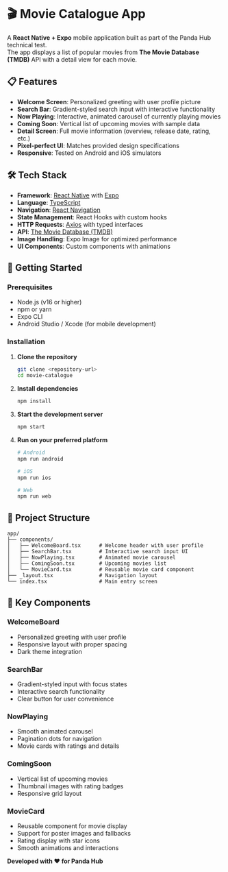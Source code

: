 # 🎬 Movie Catalogue App

A **React Native + Expo** mobile application built as part of the Panda Hub technical test.  
The app displays a list of popular movies from **The Movie Database (TMDB)** API with a detail view for each movie.

## 📋 Features

- **Welcome Screen**: Personalized greeting with user profile picture
- **Search Bar**: Gradient-styled search input with interactive functionality
- **Now Playing**: Interactive, animated carousel of currently playing movies
- **Coming Soon**: Vertical list of upcoming movies with sample data
- **Detail Screen**: Full movie information (overview, release date, rating, etc.)
- **Pixel-perfect UI**: Matches provided design specifications
- **Responsive**: Tested on Android and iOS simulators

## 🛠 Tech Stack

- **Framework**: [React Native](https://reactnative.dev/) with [Expo](https://docs.expo.dev/)
- **Language**: [TypeScript](https://www.typescriptlang.org/)
- **Navigation**: [React Navigation](https://reactnavigation.org/)
- **State Management**: React Hooks with custom hooks
- **HTTP Requests**: [Axios](https://axios-http.com/) with typed interfaces
- **API**: [The Movie Database (TMDB)](https://developer.themoviedb.org/docs)
- **Image Handling**: Expo Image for optimized performance
- **UI Components**: Custom components with animations

## 🚀 Getting Started

### Prerequisites

- Node.js (v16 or higher)
- npm or yarn
- Expo CLI
- Android Studio / Xcode (for mobile development)

### Installation

1. **Clone the repository**

   ```bash
   git clone <repository-url>
   cd movie-catalogue
   ```

2. **Install dependencies**

   ```bash
   npm install
   ```

3. **Start the development server**

   ```bash
   npm start
   ```

4. **Run on your preferred platform**

   ```bash
   # Android
   npm run android

   # iOS
   npm run ios

   # Web
   npm run web
   ```

## 📁 Project Structure

```
app/
├── components/
│   ├── WelcomeBoard.tsx      # Welcome header with user profile
│   ├── SearchBar.tsx         # Interactive search input UI
│   ├── NowPlaying.tsx        # Animated movie carousel
│   ├── ComingSoon.tsx        # Upcoming movies list
│   └── MovieCard.tsx         # Reusable movie card component
├── _layout.tsx               # Navigation layout
└── index.tsx                 # Main entry screen
```

## 🎨 Key Components

### WelcomeBoard

- Personalized greeting with user profile
- Responsive layout with proper spacing
- Dark theme integration

### SearchBar

- Gradient-styled input with focus states
- Interactive search functionality
- Clear button for user convenience

### NowPlaying

- Smooth animated carousel
- Pagination dots for navigation
- Movie cards with ratings and details

### ComingSoon

- Vertical list of upcoming movies
- Thumbnail images with rating badges
- Responsive grid layout

### MovieCard

- Reusable component for movie display
- Support for poster images and fallbacks
- Rating display with star icons
- Smooth animations and interactions

**Developed with ❤️ for Panda Hub**

